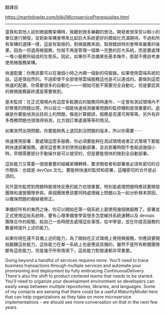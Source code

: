 翻譯自

https://martinfowler.com/bliki/MicroservicePrerequisites.html

----

當我和其他人談到微服務架構時，我聽到很多樂觀的想法。開發者很享受以較小的單位進行開發，並對新架構會帶來比起巨大系統更好的模組化充滿期待。不過和所有架構的選擇一樣，這是有取捨的。對微服務來說，取捨錯誤特別會帶來嚴重的後果，因為一但選用微服務，你就不再是管理一個單一完整的巨大系統，而是要處理一堆小服務所組成的生態系。因此，如果你不具備某些基本條件，那就不應該考慮使用微服務架構。

快速配置：你應該要可以在幾個小時之內開一個新的伺服器。如果使用雲端系統的話，這是很自然的。不過即使不全部使用雲端服務這也是可以達成的。要做到這麼快速的配置，你需要很多的自動化——一開始可能不需要完全自動化，但是要認真的做微服務最終還是需要做到。

基本監控：在正式環境內有這麼多鬆耦合的服務同時運作，一定會有測試環境內不好察覺的問題出現，所以設立一個能快速偵測嚴重問題的監控機制是很重要的。底線是你要能偵測出技術上的問題，像是計算錯誤，服務是否還可用等等。另外有許多商務問題也很值得偵測，比方說訂單遺漏等等的情況。

如果突然出現問題，你要能夠馬上退回到沒問題的版本，所以你需要⋯⋯

快速應用部署：要處理這麼多服務，你必須要能夠在測試環境或者正式環境下都能夠快速部署服務。通常這會牽涉到使用自動部署，並且部署時間不會超過幾個小時。早期需要部分手動操作是可以接受的，但是要能很快的做到全自動部署。

這些能力又需要一個很重要的組織架構轉移，要求開發者和部署者必須有密切的合作關係：也就是 devOps 文化。要能夠快速的監控和部署，這種密切的合作是必須的。 

另外當你監控到問題時能很快反應的能力也很重要。特別是處理問題時應該要開發團隊和運營團隊參與，兩個團隊應該要同時處理線上問題以及一起分析根本原因，以確保問題的癥結被修正。

準備好所有的東西之後，你可以開始在第一個系統上面使用幾個微服務了。部署並正式使用這些系統時，要有心理準備會學習很多怎麼維持系統運轉以及 devops 團隊合作的經驗。給自己一些時間去處理這些事情，從中學習，並在你提高服務的數量時提升上述的能力。

如果你現在還不具備上述的能力，為了開始在正式環境上使用微服務，你應該要開始鍛鍊這些能力。這些能力在單一系統上也是應該具備的，雖然不是所有軟體團隊都有這些能力，但是幾乎所有情境下，這些能力對營運都非常重要。

Going beyond a handful of services requires more. You'll need to trace business transactions through multiple services and automate your provisioning and deployment by fully embracing ContinuousDelivery. There's also the shift to product centered teams that needs to be started. You'll need to organize your development environment so developers can easily swap between multiple repositories, libraries, and languages. Some of my contacts are sensing that there could be a useful MaturityModel here that can help organizations as they take on more microservice implementations - we should see more conversation on that in the next few years.
